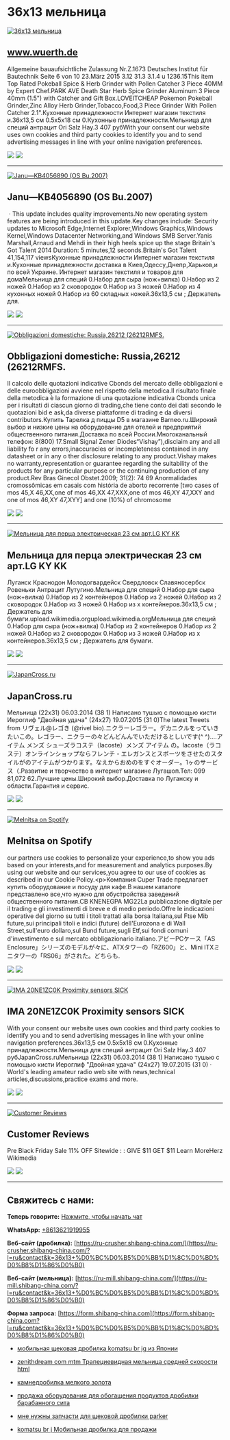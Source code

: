 # 36x13 мельница

<a href="https://swt.shibang-china.com/?l=ru&img&k=36x13+%D0%BC%D0%B5%D0%BB%D1%8C%D0%BD%D0%B8%D1%86%D0%B0" target="_blank">![36x13 мельница](http://static.shibang-china.com/all-800x300/115.jpg)</a>

## www.wuerth.de
Allgemeine bauaufsichtliche Zulassung Nr.Z.1673 Deutsches Institut f&#252;r Bautechnik Seite 6 von 10 23.M&#228;rz 2015 3.12 31.3 3.1.4 u 1236.15This item Top Rated Pokeball Spice &amp; Herb Grinder with Pollen Catcher 3 Piece 40MM by Expert Chef.PARK AVE Death Star Herb Spice Grinder Aluminum 3 Piece 40mm (1.5&quot;) with Catcher and Gift Box.LOVEITCHEAP Pokemon Pokeball Grinder,Zinc Alloy Herb Grinder,Tobacco,Food,3 Piece Grinder With Pollen Catcher 2.1&quot;.Кухонные принадлежности Интернет магазин текстиля и.36x13,5 см 0.5x5x18 см 0.Кухонные принадлежности.Мельница для специй антрацит Ori Salz Hay.3 407 pубWith your consent our website uses own cookies and third party cookies to identify you and to send advertising messages in line with your online navigation preferences.


<a href="https://whatsapp.shibangsoft.com/WhatsApp.php" target="_blank" title="WhatsApp">![](http://static.shibang-china.com/icon/whatsapp.png)</a> <a href="https://swt.shibang-china.com/?l=ru&icon&k=36x13+%D0%BC%D0%B5%D0%BB%D1%8C%D0%BD%D0%B8%D1%86%D0%B0" target="_blank">![](http://static.shibang-china.com/icon/chat-ru.png)</a>

---

<a href="https://swt.shibang-china.com/?l=ru&img&k=36x13+%D0%BC%D0%B5%D0%BB%D1%8C%D0%BD%D0%B8%D1%86%D0%B0" target="_blank">![Janu—KB4056890 (OS Bu.2007)](http://static.shibang-china.com/all-800x300/1378.jpg)</a>

## Janu—KB4056890 (OS Bu.2007)
&nbsp;&#0183;&#32;This update includes quality improvements.No new operating system features are being introduced in this update.Key changes include: Security updates to Microsoft Edge,Internet Explorer,Windows Graphics,Windows Kernel,Windows Datacenter Networking,and Windows SMB Server.Yanis Marshall,Arnaud and Mehdi in their high heels spice up the stage Britain's Got Talent 2014 Duration: 5 minutes,12 seconds.Britain's Got Talent 41,154,117 viewsКухонные принадлежности Интернет магазин текстиля и.Кухонные принадлежности доставка в Киев,Одессу,Днепр,Харьков,и по всей Украине. Интернет магазин текстиля и товаров для домаМельница для специй 0.Набор для сыра (нож+вилка) 0.Набор из 2 ножей 0.Набор из 2 сковородок 0.Набор из 3 ножей 0.Набор из 4 кухонных ножей 0.Набор из 60 складных ножей.36x13,5 см ; Держатель для.


<a href="https://whatsapp.shibangsoft.com/WhatsApp.php" target="_blank" title="WhatsApp">![](http://static.shibang-china.com/icon/whatsapp.png)</a> <a href="https://swt.shibang-china.com/?l=ru&icon&k=36x13+%D0%BC%D0%B5%D0%BB%D1%8C%D0%BD%D0%B8%D1%86%D0%B0" target="_blank">![](http://static.shibang-china.com/icon/chat-ru.png)</a>

---

<a href="https://swt.shibang-china.com/?l=ru&img&k=36x13+%D0%BC%D0%B5%D0%BB%D1%8C%D0%BD%D0%B8%D1%86%D0%B0" target="_blank">![Obbligazioni domestiche: Russia,26212 (26212RMFS.](http://static.shibang-china.com/all-800x300/1079.jpg)</a>

## Obbligazioni domestiche: Russia,26212 (26212RMFS.
Il calcolo delle quotazioni indicative Cbonds del mercato delle obbligazioni e delle euroobbligazioni avviene nel rispetto della metodica.Il risultato finale della metodica &#232; la formazione di una quotazione indicativa Cbonds unica per i risultati di ciascun giorno di trading,che tiene conto dei dati secondo le quotazioni bid e ask,da diverse piattaforme di trading e da diversi contributors.Купить Тарелка д пиццы D5 в магазине Barneo.ru.Широкий выбор и низкие цены на оборудование для отелей и предприятий общественного питания.Доставка по всей России.Многоканальный телефон: 8(800) 17.Small Signal Zener Diodes“Vishay”),disclaim any and all liability fo r any errors,inaccuracies or incompleteness contained in any datasheet or in any o ther disclosure relating to any product.Vishay makes no warranty,representation or guarantee regarding the suitability of the products for any particular purpose or the continuing production of any product.Rev Bras Ginecol Obstet.2009; 31(2): 74 69 Anormalidades cromoss&#244;micas em casais com hist&#243;ria de aborto recorrente [two cases of mos 45,X 46,XX,one of mos 46,XX 47,XXX,one of mos 46,XY 47,XXY and one of mos 46,XY 47,XYY] and one (10%) of chromosome


<a href="https://whatsapp.shibangsoft.com/WhatsApp.php" target="_blank" title="WhatsApp">![](http://static.shibang-china.com/icon/whatsapp.png)</a> <a href="https://swt.shibang-china.com/?l=ru&icon&k=36x13+%D0%BC%D0%B5%D0%BB%D1%8C%D0%BD%D0%B8%D1%86%D0%B0" target="_blank">![](http://static.shibang-china.com/icon/chat-ru.png)</a>

---

<a href="https://swt.shibang-china.com/?l=ru&img&k=36x13+%D0%BC%D0%B5%D0%BB%D1%8C%D0%BD%D0%B8%D1%86%D0%B0" target="_blank">![Мельница для перца электрическая 23 см арт.LG KY KK](http://static.shibang-china.com/all-800x300/64.jpg)</a>

## Мельница для перца электрическая 23 см арт.LG KY KK
Луганск Краснодон Молодогвардейск Свердловск Славяносербск Ровеньки Антрацит Лутугино.Мельница для специй 0.Набор для сыра (нож+вилка) 0.Набор из 2 контейнеров 0.Набор из 2 ножей 0.Набор из 2 сковородок 0.Набор из 3 ножей 0.Набор из х контейнеров.36x13,5 см ; Держатель для бумаги.upload.wikimedia.orgupload.wikimedia.orgМельница для специй 0.Набор для сыра (нож+вилка) 0.Набор из 2 контейнеров 0.Набор из 2 ножей 0.Набор из 2 сковородок 0.Набор из 3 ножей 0.Набор из х контейнеров.36x13,5 см ; Держатель для бумаги.


<a href="https://whatsapp.shibangsoft.com/WhatsApp.php" target="_blank" title="WhatsApp">![](http://static.shibang-china.com/icon/whatsapp.png)</a> <a href="https://swt.shibang-china.com/?l=ru&icon&k=36x13+%D0%BC%D0%B5%D0%BB%D1%8C%D0%BD%D0%B8%D1%86%D0%B0" target="_blank">![](http://static.shibang-china.com/icon/chat-ru.png)</a>

---

<a href="https://swt.shibang-china.com/?l=ru&img&k=36x13+%D0%BC%D0%B5%D0%BB%D1%8C%D0%BD%D0%B8%D1%86%D0%B0" target="_blank">![JapanCross.ru](http://static.shibang-china.com/all-800x300/389.jpg)</a>

## JapanCross.ru
Мельница (22x31) 06.03.2014 (38 1) Написано тушью с помощью кисти Иероглиф &quot;Двойная удача&quot; (24x27) 19.07.2015 (31 0)The latest Tweets from リヴェル@レゴき (@rivel bio).ニクラーレゴラー。デカニクルをっていきたいこの。レゴラー、ニクラーの々どんどんんでいただけるとしいです(^ ^).…アイテム メンズ シューズラコステ（lacoste）メンズ アイテム の。lacoste（ラコステ）オンラインショップならフレンチ・エレガンスとスポーツをさせたのスタイルがのアイテムがつかります。なえからおめのをすぐオーダー。1ヶのサービス（.Развитие и творчество в интернет магазине Лугашоп.Тел: 099 81,072 62.Лучшие цены.Широкий выбор.Доставка по Луганску и области.Гарантия и сервис.


<a href="https://whatsapp.shibangsoft.com/WhatsApp.php" target="_blank" title="WhatsApp">![](http://static.shibang-china.com/icon/whatsapp.png)</a> <a href="https://swt.shibang-china.com/?l=ru&icon&k=36x13+%D0%BC%D0%B5%D0%BB%D1%8C%D0%BD%D0%B8%D1%86%D0%B0" target="_blank">![](http://static.shibang-china.com/icon/chat-ru.png)</a>

---

<a href="https://swt.shibang-china.com/?l=ru&img&k=36x13+%D0%BC%D0%B5%D0%BB%D1%8C%D0%BD%D0%B8%D1%86%D0%B0" target="_blank">![Melnitsa on Spotify](http://static.shibang-china.com/all-800x300/872.jpg)</a>

## Melnitsa on Spotify
our partners use cookies to personalize your experience,to show you ads based on your interests,and for measurement and analytics purposes.By using our website and our services,you agree to our use of cookies as described in our Cookie Policy.&lt;p&gt;Компания Cuper Trade предлагает купить оборудование и посуду для кафе.В нашем каталоге представлено все,что нужно для обустройства заведений общественного питания.CB KNENEGPA MG22La pubblicazione digitale per il trading e gli investimenti di breve e di medio periodo.Offre le indicazioni operative del giorno su tutti i titoli trattati alla borsa Italiana,sul Ftse Mib future,sui principali titoli e indici (future) dell'Eurozona e di Wall Street,sull'euro dollaro,sul Bund future,sugli Etf,sui fondi comuni d'investimento e sul mercato obbligazionario italiano.アビーPCケース「AS Enclosure」シリーズのモデルが々に、ATXタワーの「RZ600」と、Mini ITXミニタワーの「RS06」がされた。どちらも.


<a href="https://whatsapp.shibangsoft.com/WhatsApp.php" target="_blank" title="WhatsApp">![](http://static.shibang-china.com/icon/whatsapp.png)</a> <a href="https://swt.shibang-china.com/?l=ru&icon&k=36x13+%D0%BC%D0%B5%D0%BB%D1%8C%D0%BD%D0%B8%D1%86%D0%B0" target="_blank">![](http://static.shibang-china.com/icon/chat-ru.png)</a>

---

<a href="https://swt.shibang-china.com/?l=ru&img&k=36x13+%D0%BC%D0%B5%D0%BB%D1%8C%D0%BD%D0%B8%D1%86%D0%B0" target="_blank">![IMA 20NE1ZC0K Proximity sensors SICK](http://static.shibang-china.com/all-800x300/335.jpg)</a>

## IMA 20NE1ZC0K Proximity sensors SICK
With your consent our website uses own cookies and third party cookies to identify you and to send advertising messages in line with your online navigation preferences.36x13,5 см 0.5x5x18 см 0.Кухонные принадлежности.Мельница для специй антрацит Ori Salz Hay.3 407 pубJapanCross.ruМельница (22x31) 06.03.2014 (38 1) Написано тушью с помощью кисти Иероглиф &quot;Двойная удача&quot; (24x27) 19.07.2015 (31 0)&nbsp;&#0183;&#32;World's leading amateur radio web site with news,technical articles,discussions,practice exams and more.


<a href="https://whatsapp.shibangsoft.com/WhatsApp.php" target="_blank" title="WhatsApp">![](http://static.shibang-china.com/icon/whatsapp.png)</a> <a href="https://swt.shibang-china.com/?l=ru&icon&k=36x13+%D0%BC%D0%B5%D0%BB%D1%8C%D0%BD%D0%B8%D1%86%D0%B0" target="_blank">![](http://static.shibang-china.com/icon/chat-ru.png)</a>

---

<a href="https://swt.shibang-china.com/?l=ru&img&k=36x13+%D0%BC%D0%B5%D0%BB%D1%8C%D0%BD%D0%B8%D1%86%D0%B0" target="_blank">![Customer Reviews](http://static.shibang-china.com/all-800x300/554.jpg)</a>

## Customer Reviews
Pre Black Friday Sale 11% OFF Sitewide : : GIVE $11 GET $11 Learn MoreHerz Wikimedia

<a href="https://whatsapp.shibangsoft.com/WhatsApp.php" target="_blank" title="WhatsApp">![](http://static.shibang-china.com/icon/whatsapp.png)</a> <a href="https://swt.shibang-china.com/?l=ru&icon&k=36x13+%D0%BC%D0%B5%D0%BB%D1%8C%D0%BD%D0%B8%D1%86%D0%B0" target="_blank">![](http://static.shibang-china.com/icon/chat-ru.png)</a>

---
## Свяжитесь с нами:

**Теперь говорите:** [Нажмите, чтобы начать чат](https://swt.shibang-china.com?l=ru&contact&k=36x13+%D0%BC%D0%B5%D0%BB%D1%8C%D0%BD%D0%B8%D1%86%D0%B0)

**WhatsApp:**  [+8613621919955](https://whatsapp.shibangsoft.com/WhatsApp.php)

**Веб-сайт (дробилка):** [https://ru-crusher.shibang-china.com/](https://ru-crusher.shibang-china.com/?l=ru&contact&k=36x13+%D0%BC%D0%B5%D0%BB%D1%8C%D0%BD%D0%B8%D1%86%D0%B0)

**Веб-сайт (мельница):** [https://ru-mill.shibang-china.com/](https://ru-mill.shibang-china.com/?l=ru&contact&k=36x13+%D0%BC%D0%B5%D0%BB%D1%8C%D0%BD%D0%B8%D1%86%D0%B0)

**Форма запроса:** [https://form.shibang-china.com](https://form.shibang-china.com?l=ru&contact&k=36x13+%D0%BC%D0%B5%D0%BB%D1%8C%D0%BD%D0%B8%D1%86%D0%B0)

* [мобильная щековая дробилка komatsu br jg из Японии](../131/%D0%BC%D0%BE%D0%B1%D0%B8%D0%BB%D1%8C%D0%BD%D0%B0%D1%8F%20%D1%89%D0%B5%D0%BA%D0%BE%D0%B2%D0%B0%D1%8F%20%D0%B4%D1%80%D0%BE%D0%B1%D0%B8%D0%BB%D0%BA%D0%B0%20komatsu%20br%20jg%20%D0%B8%D0%B7%20%D0%AF%D0%BF%D0%BE%D0%BD%D0%B8%D0%B8.md)

* [zenithdream com mtm Трапециевидная мельница средней скорости html](../133/zenithdream%20com%20mtm%20%D0%A2%D1%80%D0%B0%D0%BF%D0%B5%D1%86%D0%B8%D0%B5%D0%B2%D0%B8%D0%B4%D0%BD%D0%B0%D1%8F%20%D0%BC%D0%B5%D0%BB%D1%8C%D0%BD%D0%B8%D1%86%D0%B0%20%D1%81%D1%80%D0%B5%D0%B4%D0%BD%D0%B5%D0%B9%20%D1%81%D0%BA%D0%BE%D1%80%D0%BE%D1%81%D1%82%D0%B8%20html.md)

* [камнедробилка мелкого золота](../131/%D0%BA%D0%B0%D0%BC%D0%BD%D0%B5%D0%B4%D1%80%D0%BE%D0%B1%D0%B8%D0%BB%D0%BA%D0%B0%20%D0%BC%D0%B5%D0%BB%D0%BA%D0%BE%D0%B3%D0%BE%20%D0%B7%D0%BE%D0%BB%D0%BE%D1%82%D0%B0.md)

* [продажа оборудования для обогащения продуктов дробилки барабанного сита](../135/%D0%BF%D1%80%D0%BE%D0%B4%D0%B0%D0%B6%D0%B0%20%D0%BE%D0%B1%D0%BE%D1%80%D1%83%D0%B4%D0%BE%D0%B2%D0%B0%D0%BD%D0%B8%D1%8F%20%D0%B4%D0%BB%D1%8F%20%D0%BE%D0%B1%D0%BE%D0%B3%D0%B0%D1%89%D0%B5%D0%BD%D0%B8%D1%8F%20%D0%BF%D1%80%D0%BE%D0%B4%D1%83%D0%BA%D1%82%D0%BE%D0%B2%20%D0%B4%D1%80%D0%BE%D0%B1%D0%B8%D0%BB%D0%BA%D0%B8%20%D0%B1%D0%B0%D1%80%D0%B0%D0%B1%D0%B0%D0%BD%D0%BD%D0%BE%D0%B3%D0%BE%20%D1%81%D0%B8%D1%82%D0%B0.md)

* [мне нужны запчасти для щековой дробилки parker](../131/%D0%BC%D0%BD%D0%B5%20%D0%BD%D1%83%D0%B6%D0%BD%D1%8B%20%D0%B7%D0%B0%D0%BF%D1%87%D0%B0%D1%81%D1%82%D0%B8%20%D0%B4%D0%BB%D1%8F%20%D1%89%D0%B5%D0%BA%D0%BE%D0%B2%D0%BE%D0%B9%20%D0%B4%D1%80%D0%BE%D0%B1%D0%B8%D0%BB%D0%BA%D0%B8%20parker.md)

* [komatsu br j Мобильная дробилка для продажи](../132/komatsu%20br%20j%20%D0%9C%D0%BE%D0%B1%D0%B8%D0%BB%D1%8C%D0%BD%D0%B0%D1%8F%20%D0%B4%D1%80%D0%BE%D0%B1%D0%B8%D0%BB%D0%BA%D0%B0%20%D0%B4%D0%BB%D1%8F%20%D0%BF%D1%80%D0%BE%D0%B4%D0%B0%D0%B6%D0%B8.md)